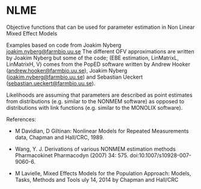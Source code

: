 # NLME
Objective functions that can be used for parameter estimation in Non Linear Mixed Effect Models

Examples based on code from Joakim Nyberg joakim.nyberg@farmbio.uu.se
The different OFV approximations are written by Joakim Nyberg but some of the code;
(EBE estimation, LinMatrixL, LinMatrixH, V) comes from the PopED software written by Andrew Hooker (andrew.hooker@farmbio.uu.se),
Joakim Nyberg (joakim.nyberg@farmbio.uu.se) and Sebastian Ueckert (sebastian.ueckert@farmbio.uu.se).

Likelihoods are assuming that parameters are described as point estimates from distributions (e.g. similar to the NONMEM software) as opposed to distributions with link functions (e.g. similar to the MONOLIX software).

References:
* M Davidian, D Giltinan: Nonlinear Models for Repeated Measurements data, Chapman and Hall/CRC, 1989.

* Wang, Y. J. Derivations of various NONMEM estimation methods Pharmacokinet Pharmacodyn (2007) 34: 575. doi:10.1007/s10928-007-9060-6.

* M Lavielle, Mixed Effects Models for the Population Approach: Models, Tasks, Methods and Tools uly 14, 2014 by Chapman and Hall/CRC


